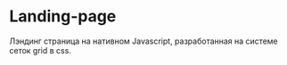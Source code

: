 # Landing-page

Лэндинг страница на нативном Javascript, разработанная на системе сеток grid в css.
